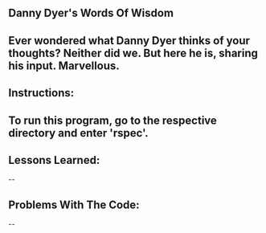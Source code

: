 Danny Dyer's Words Of Wisdom
--
Ever wondered what Danny Dyer thinks of your thoughts? Neither did we. But here he is, sharing his input. Marvellous.
--

Instructions:
--
To run this program, go to the respective directory and enter 'rspec'.
--

Lessons Learned:
--

--

Problems With The Code:
--

--